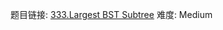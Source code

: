 题目链接: [333.Largest BST Subtree][1]
难度: Medium

[1]: https://leetcode.com/problems/largest-bst-subtree/